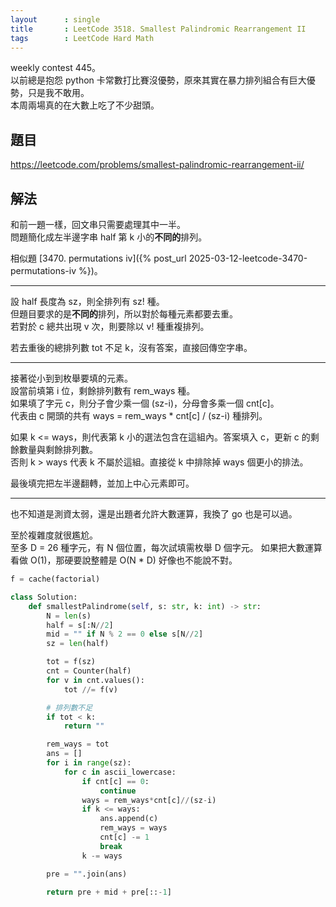```yaml
---
layout      : single
title       : LeetCode 3518. Smallest Palindromic Rearrangement II
tags        : LeetCode Hard Math
---
```

weekly contest 445。  
以前總是抱怨 python 卡常數打比賽沒優勢，原來其實在暴力排列組合有巨大優勢，只是我不敢用。  
本周兩場真的在大數上吃了不少甜頭。  

## 題目

<https://leetcode.com/problems/smallest-palindromic-rearrangement-ii/>

## 解法

和前一題一樣，回文串只需要處理其中一半。  
問題簡化成左半邊字串 half 第 k 小的**不同的**排列。  

相似題 [3470. permutations iv]({% post_url 2025-03-12-leetcode-3470-permutations-iv %})。  

---

設 half 長度為 sz，則全排列有 sz! 種。  
但題目要求的是**不同的**排列，所以對於每種元素都要去重。  
若對於 c 總共出現 v 次，則要除以 v! 種重複排列。  

若去重後的總排列數 tot 不足 k，沒有答案，直接回傳空字串。  

---

接著從小到到枚舉要填的元素。  
設當前填第 i 位，剩餘排列數有 rem_ways 種。  
如果填了字元 c，則分子會少乘一個 (sz-i)，分母會多乘一個 cnt[c]。  
代表由 c 開頭的共有 ways = rem_ways \* cnt[c] / (sz-i) 種排列。  

如果 k <= ways，則代表第 k 小的選法包含在這組內。答案填入 c，更新 c 的剩餘數量與剩餘排列數。  
否則 k > ways 代表 k 不屬於這組。直接從 k 中排除掉 ways 個更小的排法。  

最後填完把左半邊翻轉，並加上中心元素即可。  

---

也不知道是測資太弱，還是出題者允許大數運算，我換了 go 也是可以過。  

至於複雜度就很尷尬。  
至多 D = 26 種字元，有 N 個位置，每次試填需枚舉 D 個字元。
如果把大數運算看做 O(1)，那硬要說整體是 O(N \* D) 好像也不能說不對。  

```python
f = cache(factorial)

class Solution:
    def smallestPalindrome(self, s: str, k: int) -> str:
        N = len(s)
        half = s[:N//2]
        mid = "" if N % 2 == 0 else s[N//2]
        sz = len(half)

        tot = f(sz)
        cnt = Counter(half)
        for v in cnt.values():
            tot //= f(v)

        # 排列數不足
        if tot < k:
            return ""

        rem_ways = tot
        ans = []
        for i in range(sz):
            for c in ascii_lowercase:
                if cnt[c] == 0:
                    continue
                ways = rem_ways*cnt[c]//(sz-i)
                if k <= ways:
                    ans.append(c)
                    rem_ways = ways
                    cnt[c] -= 1
                    break
                k -= ways

        pre = "".join(ans)

        return pre + mid + pre[::-1]
```
